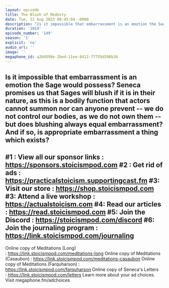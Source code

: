 ```yaml
---
layout: episode
title: The Blush of Modesty
date: Tue, 22 Aug 2023 08:45:04 -0000
description: "Is it impossible that embarrassment is an emotion the Sage would possess? Seneca promises us that Sages will blush if it is in their nature, as this is a bodily function that actors cannot summon nor can anyone prevent -- we do not control our bodies, as we do not own them -- but does blushing always equal embarrassment? And if so, is appropriate embarrassment a thing which exists?\n--\n#1 : View all our sponsor links : https://sponsors.stoicismpod.com\n#2 : Get rid of ads : https://practicalstoicism.supportingcast.fm\n#3: Visit our store : https://shop.stoicismpod.com\n#3: Attend a live workshop : https://actualstoicism.com\n#4: Read our articles : https://read.stoicismpod.com\n#5: Join the Discord : https://stoicismpod.com/discord\n#6: Join the journaling program : https://link.stoicismpod.com/journaling\n--\nOnline copy of Meditations (Long) :\_https://link.stoicismpod.com/meditations-long\nOnline copy of Meditations (Casaubon) :\_https://link.stoicismpod.com/meditations-casaubon\nOnline copy of Meditations (Farquharson) : https://link.stoicismpod.com/farquharson\nOnline copy of Seneca's Letters :\_https://link.stoicismpod.com/letters\nLearn more about your ad choices. Visit megaphone.fm/adchoices"
duration: '1019'
episode_number: '149'
season: '1'
explicit: 'no'
audio_url: ''
image: ''
megaphone_id: a2b9398e-2bed-11ee-8412-77755d596b34
---
```


Is it impossible that embarrassment is an emotion the Sage would possess? Seneca promises us that Sages will blush if it is in their nature, as this is a bodily function that actors cannot summon nor can anyone prevent -- we do not control our bodies, as we do not own them -- but does blushing always equal embarrassment? And if so, is appropriate embarrassment a thing which exists?
--
#1 : View all our sponsor links : https://sponsors.stoicismpod.com
#2 : Get rid of ads : https://practicalstoicism.supportingcast.fm
#3: Visit our store : https://shop.stoicismpod.com
#3: Attend a live workshop : https://actualstoicism.com
#4: Read our articles : https://read.stoicismpod.com
#5: Join the Discord : https://stoicismpod.com/discord
#6: Join the journaling program : https://link.stoicismpod.com/journaling
--
Online copy of Meditations (Long) : https://link.stoicismpod.com/meditations-long
Online copy of Meditations (Casaubon) : https://link.stoicismpod.com/meditations-casaubon
Online copy of Meditations (Farquharson) : https://link.stoicismpod.com/farquharson
Online copy of Seneca's Letters : https://link.stoicismpod.com/letters
Learn more about your ad choices. Visit megaphone.fm/adchoices